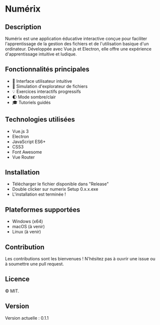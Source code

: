 # Numérix

## Description
Numérix est une application éducative interactive conçue pour faciliter l'apprentissage de la gestion des fichiers et de l'utilisation basique d'un ordinateur. Développée avec Vue.js et Electron, elle offre une expérience d'apprentissage intuitive et ludique.

## Fonctionnalités principales

- 🎯 Interface utilisateur intuitive
- 📁 Simulation d'explorateur de fichiers
- 💡 Exercices interactifs progressifs
- 🌓 Mode sombre/clair
- 🎓 Tutoriels guidés

## Technologies utilisées

- Vue.js 3
- Electron
- JavaScript ES6+
- CSS3
- Font Awesome
- Vue Router

## Installation

- Télécharger le fichier disponible dans "Release"
- Double clicker sur numerix Setup 0.x.x.exe
- L'installation est terminée !

## Plateformes supportées

- Windows (x64)
- macOS (à venir)
- Linux (à venir)

## Contribution

Les contributions sont les bienvenues ! N'hésitez pas à ouvrir une issue ou à soumettre une pull request.

## Licence

© MIT.

## Version

Version actuelle : 0.1.1
